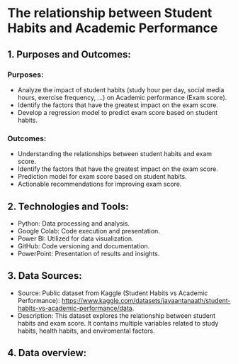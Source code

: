 # The relationship between Student Habits and Academic Performance
## 1. Purposes and Outcomes:
### Purposes:
- 	Analyze the impact of student habits (study hour per day, social media hours, exercise frequency, …) on Academic performance (Exam score).
- 	Identify the factors that have the greatest impact on the exam score.
- 	Develop a regression model to predict exam score based on student habits.
### Outcomes:
- 	Understanding the relationships between student habits and exam score.
- 	Identify the factors that have the greatest impact on the exam score.
- 	Prediction model for exam score based on student habits.
- 	Actionable recommendations for improving exam score.
## 2. Technologies and Tools:
- 	Python: Data processing and analysis.
- 	Google Colab: Code execution and presentation.
- 	Power BI: Utilized for data visualization.
- 	GitHub: Code versioning and documentation.
- 	PowerPoint: Presentation of results and insights.

## 3. Data Sources:
- 	Source: Public dataset from Kaggle (Student Habits vs Academic Performance): https://www.kaggle.com/datasets/jayaantanaath/student-habits-vs-academic-performance/data.
- 	Description: This dataset explores the relationship between student habits and exam score. It contains multiple variables related to study habits, health habits, and enviromental factors.
## 4. Data overview:
